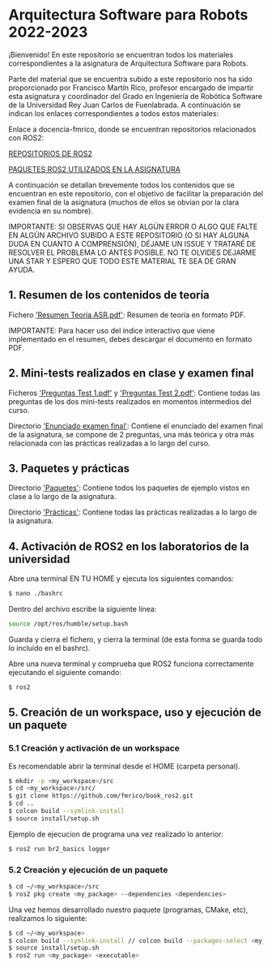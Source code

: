 # Arquitectura Software para Robots 2022-2023

¡Bienvenido! En este repositorio se encuentran todos los materiales correspondientes a la asignatura de Arquitectura Software para Robots.

Parte del material que se encuentra subido a este repositorio nos ha sido proporcionado por Francisco Martín Rico, profesor encargado de impartir esta asignatura y coordinador del Grado en Ingeniería de Robótica Software de la Universidad Rey Juan Carlos de Fuenlabrada. A continuación se indican los enlaces correspondientes a todos estos materiales:

Enlace a docencia-fmrico, donde se encuentran repositorios relacionados con ROS2:

[REPOSITORIOS DE ROS2](https://github.com/Docencia-fmrico)

[PAQUETES ROS2 UTILIZADOS EN LA ASIGNATURA](https://github.com/fmrico/book_ros2)

A continuación se detallan brevemente todos los contenidos que se encuentran en este repositorio, con el objetivo de facilitar la preparación del examen final de la asignatura (muchos de ellos se obvian por la clara evidencia en su nombre).

IMPORTANTE: SI OBSERVAS QUE HAY ALGÚN ERROR O ALGO QUE FALTE EN ALGÚN ARCHIVO SUBIDO A ESTE REPOSITORIO (O SI HAY ALGUNA DUDA EN CUANTO A COMPRENSIÓN), DÉJAME UN ISSUE Y TRATARÉ DE RESOLVER EL PROBLEMA LO ANTES POSIBLE. NO TE OLVIDES DEJARME UNA STAR Y ESPERO QUE TODO ESTE MATERIAL TE SEA DE GRAN AYUDA.

## 1. Resumen de los contenidos de teoría

Fichero ['Resumen Teoría ASR.pdf'](https://github.com/aleon2020/ASR_2022-2023/blob/main/Resumen%20Teor%C3%ADa%20ASR.pdf): Resumen de teoría en formato PDF.

IMPORTANTE: Para hacer uso del índice interactivo que viene implementado en el resumen, debes descargar el documento en formato PDF.

## 2. Mini-tests realizados en clase y examen final

Ficheros ['Preguntas Test 1.pdf'](https://github.com/aleon2020/ASR_2022-2023/blob/main/Preguntas%20Test%201.pdf) y ['Preguntas Test 2.pdf'](https://github.com/aleon2020/ASR_2022-2023/blob/main/Preguntas%20Test%201.pdf): Contiene todas las preguntas de los dos mini-tests realizados en momentos intermedios del curso.

Directorio ['Enunciado examen final'](https://github.com/aleon2020/ASR_2022-2023/tree/main/Enunciado%20examen%20final): Contiene el enunciado del examen final de la asignatura, se compone de 2 preguntas, una más teórica y otra más relacionada con las prácticas realizadas a lo largo del curso.

## 3. Paquetes y prácticas

Directorio ['Paquetes'](https://github.com/aleon2020/ASR_2022-2023/tree/main/Paquetes): Contiene todos los paquetes de ejemplo vistos en clase a lo largo de la asignatura.

Directorio ['Prácticas'](https://github.com/aleon2020/ASR_2022-2023/tree/main/Pr%C3%A1cticas): Contiene todas las prácticas realizadas a lo largo de la asignatura.

## 4. Activación de ROS2 en los laboratorios de la universidad

Abre una terminal EN TU HOME y ejecuta los siguientes comandos:

```sh
$ nano ./bashrc
```

Dentro del archivo escribe la siguiente línea: 

```sh
source /opt/ros/humble/setup.bash
```

Guarda y cierra el fichero, y cierra la terminal (de esta forma se guarda todo lo incluido en el bashrc).

Abre una nueva terminal y comprueba que ROS2 funciona correctamente ejecutando el siguiente comando:

```sh
$ ros2
```

## 5. Creación de un workspace, uso y ejecución de un paquete

### 5.1 Creación y activación de un workspace

Es recomendable abrir la terminal desde el HOME (carpeta personal).

```sh
$ mkdir -p <my_workspace>/src
$ cd <my_workspace>/src/
$ git clone https://github.com/fmrico/book_ros2.git
$ cd ..
$ colcon build --symlink-install
$ source install/setup.sh
```
Ejemplo de ejecucion de programa una vez realizado lo anterior:

```sh
$ ros2 run br2_basics logger
```

### 5.2 Creación y ejecución de un paquete

```sh
$ cd ~/<my_workspace>/src
$ ros2 pkg create <my_package> --dependencies <dependencies>
```

Una vez hemos desarrollado nuestro paquete (programas, CMake, etc), realizamos lo siguiente:

```sh
$ cd ~/<my_workspace>
$ colcon build --symlink-install // colcon build --packages-select <my_package>
$ source install/setup.sh
$ ros2 run <my_package> <executable>
```

